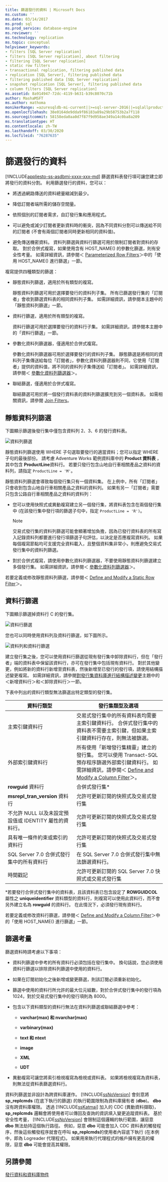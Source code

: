 ```yaml
---
title: 篩選發行的資料 | Microsoft Docs
ms.custom: ''
ms.date: 03/14/2017
ms.prod: sql
ms.prod_service: database-engine
ms.reviewer: ''
ms.technology: replication
ms.topic: conceptual
helpviewer_keywords:
- filters [SQL Server replication]
- filters [SQL Server replication], about filtering
- filtering [SQL Server replication]
- static row filters
- transactional replication, filtering published data
- replication [SQL Server], filtering published data
- filtering published data [SQL Server replication]
- snapshot replication [SQL Server], filtering published data
- column filters [SQL Server replication]
ms.assetid: 8a914947-72dc-4119-b631-b39c8070c71b
author: MashaMSFT
ms.author: mathoma
monikerRange: =azuresqldb-mi-current||>=sql-server-2016||=sqlallproducts-allversions
ms.openlocfilehash: 38e0164de9dda9f86183a89a29b58753b2a7f118
ms.sourcegitcommit: 58158eda0aa0d7f87f9d958ae349a14c0ba8a209
ms.translationtype: HT
ms.contentlocale: zh-TW
ms.lasthandoff: 03/30/2020
ms.locfileid: "76287635"
---
```

# <a name="filter-published-data"></a>篩選發行的資料
[!INCLUDE[appliesto-ss-asdbmi-xxxx-xxx-md](../../../includes/appliesto-ss-asdbmi-xxxx-xxx-md.md)]
  篩選資料表發行項可讓您建立即將發行的資料分割。 利用篩選發行的資料，您可以：  
  
-   將透過網路傳送的資料總量縮減到最少。  
  
-   降低訂閱者端所需的儲存空間量。  
  
-   依照個別的訂閱者需求，自訂發行集和應用程式。  
  
-   可以避免或減少訂閱者更新資料時的衝突，因為不同資料分割可以傳送給不同的訂閱者 (不會有兩個訂閱者同時更新相同的資料值)。  
  
-   避免傳送機密資料。 資料列篩選與資料行篩選可用於限制訂閱者對資料的存取。 對於合併式複寫，如果使用含有 HOST_NAME() 的參數化篩選，則有安全性考量。 如需詳細資訊，請參閱＜ [Parameterized Row Filters](../../../relational-databases/replication/merge/parameterized-filters-parameterized-row-filters.md)＞中的「使用 HOST_NAME() 進行篩選」一節。  
  
 複寫提供四種類型的篩選：  
  
-   靜態資料列篩選，適用於所有類型的複寫。  
  
     靜態資料列篩選可用於選擇要發行的資料列子集。 所有已篩選發行集的「訂閱者」會收到篩選資料表的相同資料列子集。 如需詳細資訊，請參閱本主題中的「靜態資料列篩選」一節。  
  
-   資料行篩選，適用於所有類型的複寫。  
  
     資料行篩選可用於選擇要發行的資料行子集。 如需詳細資訊，請參閱本主題中的「資料行篩選」一節。  
  
-   參數化資料列篩選器，僅適用於合併式複寫。  
  
     參數化資料列篩選器可用於選擇要發行的資料列子集。 靜態篩選是將相同的資料列子集傳送給每位「訂閱者」，參數化資料列篩選器則不同，它使用「訂閱者」提供的資料值，將不同的資料列子集傳送給「訂閱者」。 如需詳細資訊，請參閱＜ [參數化資料列篩選器](../../../relational-databases/replication/merge/parameterized-filters-parameterized-row-filters.md)＞。  
  
-   聯結篩選，僅適用於合併式複寫。  
  
     聯結篩選可用於將一個發行資料表的資料列篩選擴充到另一個資料表。 如需相關資訊，請參閱 [Join Filters](../../../relational-databases/replication/merge/join-filters.md)。  
  
## <a name="static-row-filters"></a>靜態資料列篩選  
 下圖顯示篩選後發行集中僅包含資料列 2、3、6 的發行資料表。  
  
 ![資料列篩選](../../../relational-databases/replication/publish/media/repl-16.gif "資料列篩選")  
  
 靜態資料列篩選使用 WHERE 子句選取要發行的適當資料；您可以指定 WHERE 子句的最後部份。 請考慮 Adventure Works 範例資料庫中的 **Product 資料表** ，其中包含 **ProductLine**資料行。 若要只發行包含山地自行車相關產品之資料的資料列，請指定 `ProductLine = 'M'`。  
  
 靜態資料列篩選會導致每個發行集只有一個資料集。 在上例中，所有「訂閱者」只會收到包含山地自行車相關產品之資料的資料列。 如果有另一「訂閱者」需要只包含公路自行車相關產品之資料的資料列：  
  
-   您可以使用快照式或異動複寫建立另一個發行集，將資料表包含在兩個發行集中 (在該發行集中發行項的篩選子句中，指定 `ProductLine = 'R')`。  
  
    > [!NOTE]  
    >  交易式發行集的資料列篩選可能會顯著增加負擔，因為已發行資料表的所有寫入記錄資料列都要進行發行項篩選子句評估，以決定是否應複寫資料列。 如果每個複寫節點均可支援完全資料載入，且整個資料集非常小，則應避免交易式發行集中的資料列篩選。  
  
-   對於合併式複寫，請使用參數化資料列篩選器，不要使用靜態資料列篩選建立多個發行集。 如需詳細資訊，請參閱＜ [參數化資料列篩選器](../../../relational-databases/replication/merge/parameterized-filters-parameterized-row-filters.md)＞。  
  
 若要定義或修改靜態資料列篩選，請參閱＜ [Define and Modify a Static Row Filter](../../../relational-databases/replication/publish/define-and-modify-a-static-row-filter.md)＞。  
  
## <a name="column-filters"></a>資料行篩選  
 下圖顯示篩選掉資料行 C 的發行集。  
  
 ![資料行篩選](../../../relational-databases/replication/publish/media/repl-17.gif "資料行篩選")  
  
 您也可以同時使用資料列及資料行篩選，如下圖所示。  
  
 ![資料列和資料行篩選](../../../relational-databases/replication/publish/media/repl-18.gif "資料列和資料行篩選")  
  
 建立發行集之後，您可以使用資料行篩選從現有發行集中卸除資料行，但在「發行者」端的資料表中保留該資料行，亦可在發行集中包括現有資料行。 對於其他變更，例如將新的資料行新增至資料表，然後新增至已發行的發行項，請使用結構描述變更複寫。 如需詳細資訊，請參閱[對發行集資料庫進行結構描述變更](../../../relational-databases/replication/publish/make-schema-changes-on-publication-databases.md)主題中的＜新增資料行＞和＜卸除資料行＞一節。  
  
 下表中列出的資料行類型無法篩選出特定類型的發行集。  
  
|資料行類型|發行集類型及選項|  
|-----------------|-------------------------------------|  
|主索引鍵資料行|交易式發行集中的所有資料表均需要主索引鍵資料行。 合併式發行集中的資料表不需要主索引鍵，但如果主索引鍵資料行存在，則無法被篩選。|  
|外部索引鍵資料行|所有使用「新增發行集精靈」建立的發行集。 您可以使用 Transact-SQL 預存程序篩選外部索引鍵資料行。 如需詳細資訊，請參閱＜ [Define and Modify a Column Filter](../../../relational-databases/replication/publish/define-and-modify-a-column-filter.md)＞。|  
|**rowguid** 資料行|合併式發行集*|  
|**msrepl_tran_version** 資料行|允許可更新訂閱的快照式及交易式發行集|  
|不允許 NULL 以及未設定預設值或 IDENTITY 屬性的資料行。|允許可更新訂閱的快照式及交易式發行集|  
|具有唯一條件約束或索引的資料行|允許可更新訂閱的快照式及交易式發行集|  
|SQL Server 7.0 合併式發行集中的所有資料行|在 SQL Server 7.0 合併式發行集中無法篩選資料行。|  
|時間戳記|允許可更新訂閱的 SQL Server 7.0 快照式或交易式發行集|  
  
 \*若要發行合併式發行集中的資料表，且該資料表已包含設定了 **ROWGUIDCOL** 屬性之 **uniqueidentifier** 資料類型的資料行，則複寫可以使用此資料行，而不會另外建立名為 **rowguid** 的資料行。 在此情況下，必須發行現有資料行。  
  
 若要定義或修改資料行篩選，請參閱＜ [Define and Modify a Column Filter](../../../relational-databases/replication/publish/define-and-modify-a-column-filter.md)＞中的「使用 HOST_NAME() 進行篩選」一節。  
  
## <a name="filtering-considerations"></a>篩選考量  
 篩選資料時請考慮以下事項：  
  
-   資料列篩選中參考的所有資料行必須包括在發行集中。 換句話說，您必須使用資料行篩選以排除資料列篩選中使用的資料行。  
  
-   如果在訂閱初始化之後新增或變更篩選，則該訂閱必須重新初始化。  
  
-   篩選中使用的資料行所允許的最大位元組數，對於合併式發行集中的發行項為 1024，對於交易式發行集中的發行項則為 8000。  
  
-   包含以下資料類型的資料行無法在資料列篩選或聯結篩選中參考：  
  
    -   **varchar(max) 和 nvarchar(max)**  
  
    -   **varbinary(max)**  
  
    -   **text 和 ntext**  
  
    -   **image**  
  
    -   **XML**  
  
    -   **UDT**  
  
-   異動複寫可讓您將索引檢視複寫為檢視或資料表。 如果將檢視複寫為資料表，則無法從資料表篩選資料行。  
  
 資料列篩選並非設計為跨資料庫運作。 [!INCLUDE[ssNoVersion](../../../includes/ssnoversion-md.md)] 會刻意將 **sp_replcmds** (在底下執行的篩選) 的執行範圍限制為資料庫擁有者 (**dbo**)。 **dbo** 沒有跨資料庫權限。 透過 [!INCLUDE[ssKatmai](../../../includes/sskatmai-md.md)] 加入的 CDC (異動資料擷取)， **sp_replcmds** 邏輯會將使用者可以傳回及查詢的資訊填入變更追蹤資料表。 基於安全性考量， [!INCLUDE[ssNoVersion](../../../includes/ssnoversion-md.md)] 會限制這個邏輯的執行範圍，讓惡意 **dbo** 無法劫持這個執行路徑。 例如，惡意 **dbo** 可能會加入 CDC 資料表的觸發程序，然後這些觸發程序就會在呼叫 **sp_replcmds**的使用者內容底下執行 (在本例中，即為 Logreader 代理程式)。  如果用來執行代理程式的帳戶擁有更高的權限，惡意 **dbo** 可能會提高其權限。  
  
## <a name="see-also"></a>另請參閱  
 [發行資料和資料庫物件](../../../relational-databases/replication/publish/publish-data-and-database-objects.md)  
  
  
